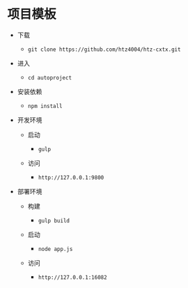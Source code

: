 # 项目模板
* 下载
  - `git clone https://github.com/htz4004/htz-cxtx.git`

* 进入
  - `cd autoproject`

* 安装依赖
  - `npm install`

* 开发环境
  - 启动
    - `gulp`

  - 访问
    - `http://127.0.0.1:9800`

* 部署环境
  - 构建
    - `gulp build`

  - 启动
    - `node app.js`

  - 访问
    - `http://127.0.0.1:16082`
